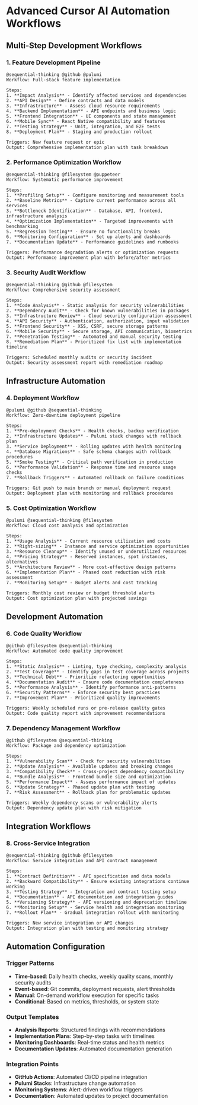 # Advanced Cursor AI Automation Workflows

## Multi-Step Development Workflows

### 1. Feature Development Pipeline
```
@sequential-thinking @github @pulumi
Workflow: Full-stack feature implementation

Steps:
1. **Impact Analysis** - Identify affected services and dependencies
2. **API Design** - Define contracts and data models
3. **Infrastructure** - Assess cloud resource requirements  
4. **Backend Implementation** - API endpoints and business logic
5. **Frontend Integration** - UI components and state management
6. **Mobile Sync** - React Native compatibility and features
7. **Testing Strategy** - Unit, integration, and E2E tests
8. **Deployment Plan** - Staging and production rollout

Triggers: New feature request or epic
Output: Comprehensive implementation plan with task breakdown
```

### 2. Performance Optimization Workflow
```
@sequential-thinking @filesystem @puppeteer
Workflow: Systematic performance improvement

Steps:
1. **Profiling Setup** - Configure monitoring and measurement tools
2. **Baseline Metrics** - Capture current performance across all services
3. **Bottleneck Identification** - Database, API, frontend, infrastructure analysis
4. **Optimization Implementation** - Targeted improvements with benchmarking
5. **Regression Testing** - Ensure no functionality breaks
6. **Monitoring Configuration** - Set up alerts and dashboards
7. **Documentation Update** - Performance guidelines and runbooks

Triggers: Performance degradation alerts or optimization requests
Output: Performance improvement plan with before/after metrics
```

### 3. Security Audit Workflow
```
@sequential-thinking @github @filesystem
Workflow: Comprehensive security assessment

Steps:
1. **Code Analysis** - Static analysis for security vulnerabilities
2. **Dependency Audit** - Check for known vulnerabilities in packages
3. **Infrastructure Review** - Cloud security configuration assessment
4. **API Security** - Authentication, authorization, input validation
5. **Frontend Security** - XSS, CSRF, secure storage patterns
6. **Mobile Security** - Secure storage, API communication, biometrics
7. **Penetration Testing** - Automated and manual security testing
8. **Remediation Plan** - Prioritized fix list with implementation timeline

Triggers: Scheduled monthly audits or security incident
Output: Security assessment report with remediation roadmap
```

## Infrastructure Automation

### 4. Deployment Workflow
```
@pulumi @github @sequential-thinking
Workflow: Zero-downtime deployment pipeline

Steps:
1. **Pre-deployment Checks** - Health checks, backup verification
2. **Infrastructure Updates** - Pulumi stack changes with rollback plan
3. **Service Deployment** - Rolling updates with health monitoring
4. **Database Migrations** - Safe schema changes with rollback procedures
5. **Smoke Testing** - Critical path verification in production
6. **Performance Validation** - Response time and resource usage checks
7. **Rollback Triggers** - Automated rollback on failure conditions

Triggers: Git push to main branch or manual deployment request
Output: Deployment plan with monitoring and rollback procedures
```

### 5. Cost Optimization Workflow
```
@pulumi @sequential-thinking @filesystem
Workflow: Cloud cost analysis and optimization

Steps:
1. **Usage Analysis** - Current resource utilization and costs
2. **Right-sizing** - Instance and service optimization opportunities
3. **Resource Cleanup** - Identify unused or underutilized resources
4. **Pricing Strategy** - Reserved instances, spot instances, alternatives
5. **Architecture Review** - More cost-effective design patterns
6. **Implementation Plan** - Phased cost reduction with risk assessment
7. **Monitoring Setup** - Budget alerts and cost tracking

Triggers: Monthly cost review or budget threshold alerts
Output: Cost optimization plan with projected savings
```

## Development Automation

### 6. Code Quality Workflow
```
@github @filesystem @sequential-thinking
Workflow: Automated code quality improvement

Steps:
1. **Static Analysis** - Linting, type checking, complexity analysis
2. **Test Coverage** - Identify gaps in test coverage across projects
3. **Technical Debt** - Prioritize refactoring opportunities
4. **Documentation Audit** - Ensure code documentation completeness
5. **Performance Analysis** - Identify performance anti-patterns
6. **Security Patterns** - Enforce security best practices
7. **Improvement Plan** - Prioritized quality improvements

Triggers: Weekly scheduled runs or pre-release quality gates
Output: Code quality report with improvement recommendations
```

### 7. Dependency Management Workflow
```
@github @filesystem @sequential-thinking
Workflow: Package and dependency optimization

Steps:
1. **Vulnerability Scan** - Check for security vulnerabilities
2. **Update Analysis** - Available updates and breaking changes
3. **Compatibility Check** - Cross-project dependency compatibility
4. **Bundle Analysis** - Frontend bundle size and optimization
5. **Performance Impact** - Assess performance impact of updates
6. **Update Strategy** - Phased update plan with testing
7. **Risk Assessment** - Rollback plan for problematic updates

Triggers: Weekly dependency scans or vulnerability alerts
Output: Dependency update plan with risk mitigation
```

## Integration Workflows

### 8. Cross-Service Integration
```
@sequential-thinking @github @filesystem
Workflow: Service integration and API contract management

Steps:
1. **Contract Definition** - API specification and data models
2. **Backward Compatibility** - Ensure existing integrations continue working
3. **Testing Strategy** - Integration and contract testing setup
4. **Documentation** - API documentation and integration guides
5. **Versioning Strategy** - API versioning and deprecation timeline
6. **Monitoring Setup** - Service health and integration monitoring
7. **Rollout Plan** - Gradual integration rollout with monitoring

Triggers: New service integration or API changes
Output: Integration plan with testing and monitoring strategy
```

## Automation Configuration

### Trigger Patterns
- **Time-based**: Daily health checks, weekly quality scans, monthly security audits
- **Event-based**: Git commits, deployment requests, alert thresholds
- **Manual**: On-demand workflow execution for specific tasks
- **Conditional**: Based on metrics, thresholds, or system state

### Output Templates
- **Analysis Reports**: Structured findings with recommendations
- **Implementation Plans**: Step-by-step tasks with timelines
- **Monitoring Dashboards**: Real-time status and health metrics
- **Documentation Updates**: Automated documentation generation

### Integration Points
- **GitHub Actions**: Automated CI/CD pipeline integration
- **Pulumi Stacks**: Infrastructure change automation
- **Monitoring Systems**: Alert-driven workflow triggers
- **Documentation**: Automated updates to project documentation 